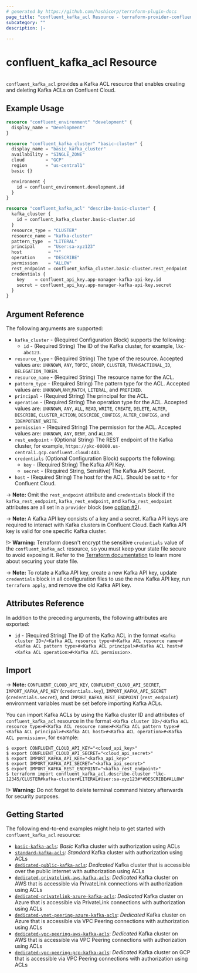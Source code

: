 ```yaml
---
# generated by https://github.com/hashicorp/terraform-plugin-docs
page_title: "confluent_kafka_acl Resource - terraform-provider-confluent"
subcategory: ""
description: |-
  
---
```


# confluent_kafka_acl Resource

<img src="https://img.shields.io/badge/Lifecycle%20Stage-Public%20Preview-%2345c6e8" alt="">

`confluent_kafka_acl` provides a Kafka ACL resource that enables creating and deleting Kafka ACLs on Confluent Cloud.

## Example Usage

```terraform
resource "confluent_environment" "development" {
  display_name = "Development"
}

resource "confluent_kafka_cluster" "basic-cluster" {
  display_name = "basic_kafka_cluster"
  availability = "SINGLE_ZONE"
  cloud        = "GCP"
  region       = "us-central1"
  basic {}

  environment {
    id = confluent_environment.development.id
  }
}

resource "confluent_kafka_acl" "describe-basic-cluster" {
  kafka_cluster {
    id = confluent_kafka_cluster.basic-cluster.id
  }
  resource_type = "CLUSTER"
  resource_name = "kafka-cluster"
  pattern_type  = "LITERAL"
  principal     = "User:sa-xyz123"
  host          = "*"
  operation     = "DESCRIBE"
  permission    = "ALLOW"
  rest_endpoint = confluent_kafka_cluster.basic-cluster.rest_endpoint
  credentials {
    key    = confluent_api_key.app-manager-kafka-api-key.id
    secret = confluent_api_key.app-manager-kafka-api-key.secret
  }
}
```

<!-- schema generated by tfplugindocs -->
## Argument Reference

The following arguments are supported:

- `kafka_cluster` - (Required Configuration Block) supports the following:
  - `id` - (Required String) The ID of the Kafka cluster, for example, `lkc-abc123`.
- `resource_type` - (Required String) The type of the resource. Accepted values are: `UNKNOWN`, `ANY`, `TOPIC`, `GROUP`, `CLUSTER`, `TRANSACTIONAL_ID`, `DELEGATION_TOKEN`.
- `resource_name` - (Required String) The resource name for the ACL.
- `pattern_type` - (Required String) The pattern type for the ACL. Accepted values are: `UNKNOWN`,`ANY`,`MATCH`, `LITERAL`, and `PREFIXED`.
- `principal` - (Required String) The principal for the ACL.
- `operation` - (Required String) The operation type for the ACL. Accepted values are: `UNKNOWN`, `ANY`, `ALL`, `READ`, `WRITE`, `CREATE`, `DELETE`, `ALTER`, `DESCRIBE`, `CLUSTER_ACTION`, `DESCRIBE_CONFIGS`, `ALTER_CONFIGS`, and `IDEMPOTENT_WRITE`.
- `permission` - (Required String) The permission for the ACL. Accepted values are: `UNKNOWN`, `ANY`, `DENY`, and `ALLOW`.
- `rest_endpoint` - (Optional String) The REST endpoint of the Kafka cluster, for example, `https://pkc-00000.us-central1.gcp.confluent.cloud:443`.
- `credentials` (Optional Configuration Block) supports the following:
    - `key` - (Required String) The Kafka API Key.
    - `secret` - (Required String, Sensitive) The Kafka API Secret.
- `host` - (Required String) The host for the ACL. Should be set to `*` for Confluent Cloud.

-> **Note:** Omit the `rest_endpoint` attribute and `credentials` block if the `kafka_rest_endpoint`, `kafka_rest_endpoint`, and `kafka_rest_endpoint` attributes are all set in a `provider` block (see [option #2](https://registry.terraform.io/providers/confluentinc/confluent/latest/docs#example-usage)).

-> **Note:** A Kafka API key consists of a key and a secret. Kafka API keys are required to interact with Kafka clusters in Confluent Cloud. Each Kafka API key is valid for one specific Kafka cluster.

!> **Warning:** Terraform doesn't encrypt the sensitive `credentials` value of the `confluent_kafka_acl` resource, so you must keep your state file secure to avoid exposing it. Refer to the [Terraform documentation](https://www.terraform.io/docs/language/state/sensitive-data.html) to learn more about securing your state file.

-> **Note:** To rotate a Kafka API key, create a new Kafka API key, update `credentials` block in all configuration files to use the new Kafka API key, run `terraform apply`, and remove the old Kafka API key.

## Attributes Reference

In addition to the preceding arguments, the following attributes are exported:

- `id` - (Required String) The ID of the Kafka ACL in the format `<Kafka cluster ID>/<Kafka ACL resource type>#<Kafka ACL resource name>#<Kafka ACL pattern type>#<Kafka ACL principal>#<Kafka ACL host>#<Kafka ACL operation>#<Kafka ACL permission>`.

## Import

-> **Note:** `CONFLUENT_CLOUD_API_KEY`, `CONFLUENT_CLOUD_API_SECRET`, `IMPORT_KAFKA_API_KEY` (`credentials.key`), `IMPORT_KAFKA_API_SECRET` (`credentials.secret`), and `IMPORT_KAFKA_REST_ENDPOINT` (`rest_endpoint`) environment variables must be set before importing Kafka ACLs.

You can import Kafka ACLs by using the Kafka cluster ID and attributes of `confluent_kafka_acl` resource in the format `<Kafka cluster ID>/<Kafka ACL resource type>#<Kafka ACL resource name>#<Kafka ACL pattern type>#<Kafka ACL principal>#<Kafka ACL host>#<Kafka ACL operation>#<Kafka ACL permission>`, for example:

```shell
$ export CONFLUENT_CLOUD_API_KEY="<cloud_api_key>"
$ export CONFLUENT_CLOUD_API_SECRET="<cloud_api_secret>"
$ export IMPORT_KAFKA_API_KEY="<kafka_api_key>"
$ export IMPORT_KAFKA_API_SECRET="<kafka_api_secret>"
$ export IMPORT_KAFKA_REST_ENDPOINT="<kafka_rest_endpoint>"
$ terraform import confluent_kafka_acl.describe-cluster "lkc-12345/CLUSTER#kafka-cluster#LITERAL#User:sa-xyz123#*#DESCRIBE#ALLOW"
```

!> **Warning:** Do not forget to delete terminal command history afterwards for security purposes.

## Getting Started
The following end-to-end examples might help to get started with `confluent_kafka_acl` resource:
  * [`basic-kafka-acls`](https://github.com/confluentinc/terraform-provider-confluent/tree/master/examples/configurations/basic-kafka-acls): _Basic_ Kafka cluster with authorization using ACLs
  * [`standard-kafka-acls`](https://github.com/confluentinc/terraform-provider-confluent/tree/master/examples/configurations/standard-kafka-acls): _Standard_ Kafka cluster with authorization using ACLs
  * [`dedicated-public-kafka-acls`](https://github.com/confluentinc/terraform-provider-confluent/tree/master/examples/configurations/dedicated-public-kafka-acls): _Dedicated_ Kafka cluster that is accessible over the public internet with authorization using ACLs
  * [`dedicated-privatelink-aws-kafka-acls`](https://github.com/confluentinc/terraform-provider-confluent/tree/master/examples/configurations/dedicated-privatelink-aws-kafka-acls): _Dedicated_ Kafka cluster on AWS that is accessible via PrivateLink connections with authorization using ACLs
  * [`dedicated-privatelink-azure-kafka-acls`](https://github.com/confluentinc/terraform-provider-confluent/tree/master/examples/configurations/dedicated-privatelink-azure-kafka-acls): _Dedicated_ Kafka cluster on Azure that is accessible via PrivateLink connections with authorization using ACLs
  * [`dedicated-vnet-peering-azure-kafka-acls`](https://github.com/confluentinc/terraform-provider-confluent/tree/master/examples/configurations/dedicated-vnet-peering-azure-kafka-acls): _Dedicated_ Kafka cluster on Azure that is accessible via VPC Peering connections with authorization using ACLs
  * [`dedicated-vpc-peering-aws-kafka-acls`](https://github.com/confluentinc/terraform-provider-confluent/tree/master/examples/configurations/dedicated-vpc-peering-aws-kafka-acls): _Dedicated_ Kafka cluster on AWS that is accessible via VPC Peering connections with authorization using ACLs
  * [`dedicated-vpc-peering-gcp-kafka-acls`](https://github.com/confluentinc/terraform-provider-confluent/tree/master/examples/configurations/dedicated-vpc-peering-gcp-kafka-acls): _Dedicated_ Kafka cluster on GCP that is accessible via VPC Peering connections with authorization using ACLs
